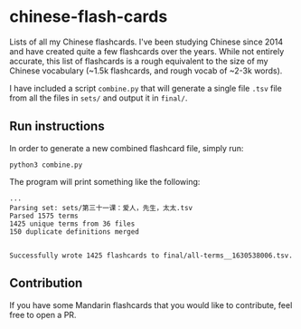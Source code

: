 # chinese-flash-cards
Lists of all my Chinese flashcards. I've been studying Chinese since 2014 and have created quite a few flashcards over the years. While not entirely accurate, this list of flashcards is a rough equivalent to the size of my Chinese vocabulary (~1.5k flashcards, and rough vocab of ~2-3k words).

I have included a script `combine.py` that will generate a single file `.tsv` file from all the files in `sets/` and output it in `final/`.

## Run instructions 
In order to generate a new combined flashcard file, simply run: 

```
python3 combine.py
```

The program will print something like the following: 
```
...
Parsing set: sets/第三十一课：爱人，先生，太太.tsv
Parsed 1575 terms
1425 unique terms from 36 files
150 duplicate definitions merged


Successfully wrote 1425 flashcards to final/all-terms__1630538006.tsv.
```

## Contribution 
If you have some Mandarin flashcards that you would like to contribute, feel free to open a PR. 
